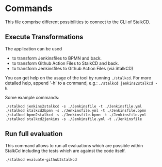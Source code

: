 # Commands

This file comprise different possibilities to connect to the CLI of StalkCD.

## Execute Transformations
The application can be used
* to transform Jenkinsfiles to BPMN and back.
* to transform Github Action Files to StalkCD and back.
* to transform Jenkinsfiles to Github Action Files (viá StalkCD)

You can get help on the usage of the tool by running `./stalkcd`.
For more detailed help, append '-h' to a command, e.g.: `./stalkcd jenkins2stalkcd -h`.

Some example commands:

```shell
./stalkcd jenkins2stalkcd -s ./Jenkinsfile -t ./Jenkinsfile.yml
./stalkcd stalkcd2bpmn -s ./Jenkinsfile.yml -t ./Jenkinsfile.bpmn
./stalkcd bpmn2stalkcd -s ./Jenkinsfile.bpmn -t ./Jenkinsfile.yml
./stalkcd stalkcd2jenkins -s ./Jenkinsfile.yml -t ./Jenkinsfile
```

## Run full evaluation

This command allows to run all evaluations which are possible within StalkCd including the tests which are against the code itself.

```shell
./stalkcd evaluate-github2stalkcd
```